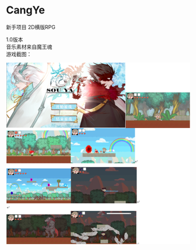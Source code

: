 # CangYe
新手项目 2D横版RPG  

1.0版本  
音乐素材来自魔王魂  
游戏截图：  









![image](https://github.com/sunnylisei/CangYe/blob/master/picture/CangYe_des.png)

